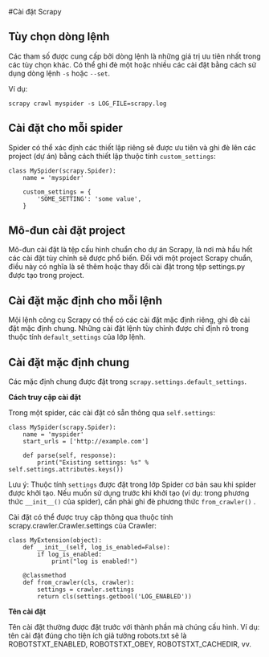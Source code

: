 #Cài đặt Scrapy

## Tùy chọn dòng lệnh

Các tham số được cung cấp bởi dòng lệnh là những giá trị ưu tiên nhất trong các tùy chọn khác. Có thể ghi đè một hoặc nhiều các cài đặt bằng cách sử dụng dòng lệnh `-s` hoặc `--set`.

Ví dụ:

 `scrapy crawl myspider -s LOG_FILE=scrapy.log`
## Cài đặt cho mỗi spider

Spider có thể xác định các thiết lập riêng sẽ được ưu tiên và ghi đè lên các project (dự án) bằng cách thiết lập thuộc tính `custom_settings`:

```
class MySpider(scrapy.Spider):
    name = 'myspider'

    custom_settings = {
        'SOME_SETTING': 'some value',
    }
```
## Mô-đun cài đặt project

Mô-đun cài đặt là tệp cấu hình chuẩn cho dự án Scrapy, là nơi mà hầu hết các cài đặt tùy chỉnh sẽ được phổ biến. Đối với một project Scrapy chuẩn, điều này có nghĩa là sẽ thêm hoặc thay đổi cài đặt trong tệp settings.py được tạo trong project.

## Cài đặt mặc định cho mỗi lệnh

Mội lệnh công cụ Scrapy có thể có các cài đặt mặc định riêng, ghi đè cài đặt mặc định chung. Những cài đặt lệnh tùy chỉnh được chỉ định rõ trong thuộc tính `default_settings` của lớp lệnh.

## Cài đặt mặc định chung

Các mặc định chung được đặt trong `scrapy.settings.default_settings`.

**Cách truy cập cài đặt**

Trong một spider, các cài đặt có sẵn thông qua `self.settings`:

```
class MySpider(scrapy.Spider):
    name = 'myspider'
    start_urls = ['http://example.com']

    def parse(self, response):
        print("Existing settings: %s" % self.settings.attributes.keys())
```

Lưu ý: Thuộc tính `settings` được đặt trong lớp Spider cơ bản sau khi spider được khởi tạo. Nếu muốn sử dụng  trước khi khởi tạo (ví dụ: trong phương thức `__init__()` của spider), cần phải ghi đè phương thức `from_crawler()` .

Cài đặt có thể được truy cập thông qua thuộc tính  scrapy.crawler.Crawler.settings  của Crawler:

```
class MyExtension(object):
    def __init__(self, log_is_enabled=False):
        if log_is_enabled:
            print("log is enabled!")

    @classmethod
    def from_crawler(cls, crawler):
        settings = crawler.settings
        return cls(settings.getbool('LOG_ENABLED'))
```

**Tên cài đặt**

Tên cài đặt thường được đặt trước với thành phần mà chúng cấu hình. Ví dụ: tên cài đặt đúng cho tiện ích giả tưởng robots.txt sẽ là ROBOTSTXT_ENABLED, ROBOTSTXT_OBEY, ROBOTSTXT_CACHEDIR, vv.
